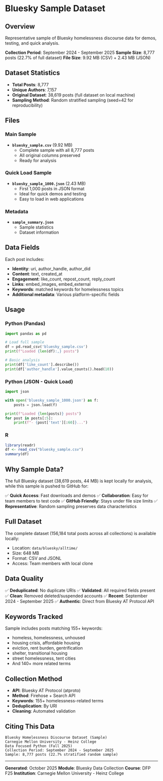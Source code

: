 # Bluesky Sample Dataset

## Overview

Representative sample of Bluesky homelessness discourse data for demos, testing, and quick analysis.

**Collection Period**: September 2024 - September 2025
**Sample Size**: 8,777 posts (22.7% of full dataset)
**File Size**: 9.92 MB (CSV) + 2.43 MB (JSON)

## Dataset Statistics

- **Total Posts**: 8,777
- **Unique Authors**: 7,157
- **Original Dataset**: 38,619 posts (full dataset on local machine)
- **Sampling Method**: Random stratified sampling (seed=42 for reproducibility)

## Files

### Main Sample
- **`bluesky_sample.csv`** (9.92 MB)
  - Complete sample with all 8,777 posts
  - All original columns preserved
  - Ready for analysis

### Quick Load Sample
- **`bluesky_sample_1000.json`** (2.43 MB)
  - First 1,000 posts in JSON format
  - Ideal for quick demos and testing
  - Easy to load in web applications

### Metadata
- **`sample_summary.json`**
  - Sample statistics
  - Dataset information

## Data Fields

Each post includes:
- **Identity**: uri, author_handle, author_did
- **Content**: text, created_at
- **Engagement**: like_count, repost_count, reply_count
- **Links**: embed_images, embed_external
- **Keywords**: matched keywords for homelessness topics
- **Additional metadata**: Various platform-specific fields

## Usage

### Python (Pandas)
```python
import pandas as pd

# Load full sample
df = pd.read_csv('bluesky_sample.csv')
print(f"Loaded {len(df):,} posts")

# Basic analysis
print(df['like_count'].describe())
print(df['author_handle'].value_counts().head(10))
```

### Python (JSON - Quick Load)
```python
import json

with open('bluesky_sample_1000.json') as f:
    posts = json.load(f)

print(f"Loaded {len(posts)} posts")
for post in posts[:5]:
    print(f"- {post['text'][:60]}...")
```

### R
```r
library(readr)
df <- read_csv("bluesky_sample.csv")
summary(df)
```

## Why Sample Data?

The full Bluesky dataset (38,619 posts, 44 MB) is kept locally for analysis, while this sample is pushed to GitHub for:

✅ **Quick Access**: Fast downloads and demos
✅ **Collaboration**: Easy for team members to test code
✅ **GitHub Friendly**: Stays under file size limits
✅ **Representative**: Random sampling preserves data characteristics

## Full Dataset

The complete dataset (156,184 total posts across all collections) is available locally:
- Location: `data/bluesky/alltime/`
- Size: 648 MB
- Format: CSV and JSONL
- Access: Team members with local clone

## Data Quality

✅ **Deduplicated**: No duplicate URIs
✅ **Validated**: All required fields present
✅ **Clean**: Removed deleted/suspended accounts
✅ **Recent**: September 2024 - September 2025
✅ **Authentic**: Direct from Bluesky AT Protocol API

## Keywords Tracked

Sample includes posts matching 155+ keywords:
- homeless, homelessness, unhoused
- housing crisis, affordable housing
- eviction, rent burden, gentrification
- shelter, transitional housing
- street homelessness, tent cities
- And 140+ more related terms

## Collection Method

- **API**: Bluesky AT Protocol (atproto)
- **Method**: Firehose + Search API
- **Keywords**: 155+ homelessness-related terms
- **Deduplication**: By URI
- **Cleaning**: Automated validation

## Citing This Data

```
Bluesky Homelessness Discourse Dataset (Sample)
Carnegie Mellon University - Heinz College
Data Focused Python (Fall 2025)
Collection Period: September 2024 - September 2025
Sample: 8,777 posts (22.7% stratified random sample)
```

---

**Generated**: October 2025
**Module**: Bluesky Data Collection
**Course**: DFP F25
**Institution**: Carnegie Mellon University - Heinz College
